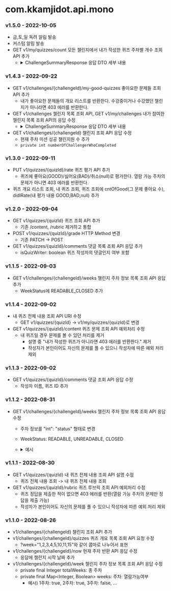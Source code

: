 # com.kkamjidot.api.mono
### v1.5.0 - 2022-10-05
- 금,토,일 독려 알림 발송
- 커스텀 알림 발송
- GET v1/my/quizzes/count 모든 챌린지에서 내가 작성한 퀴즈 주차별 개수 조회 API 추가
  - <details  markdown="1">
    <summary>ChallengeSummaryResponse 응답 DTO 세부 내용</summary>

    ```
    [
      {
        "week": 1,
        "count": 4
      },
      {
        "week": 2,
        "count": 3
      },
      {
        "week": 3,
        "count": 2
      },
      {
        "week": 4,
        "count": 1
      }
    ]
    ```
    </details>

### v1.4.3 - 2022-09-22
- GET v1/challenges/{challengeId}/my-good-quizzes 좋아요한 문제들 조회 API 추가
  - 내가 좋아요한 문제들의 개요 리스트를 반환한다. 수강중이거나 수강했던 챌린지가 아니라면 403 에러를 반환한다.
- GET v1/challenges 챌린지 목록 조회 API, GET v1/my/challenges 내가 참여한 챌린지 목록 조회 API의 응답 수정
  - <details  markdown="1">
    <summary>ChallengeSummaryResponse 응답 DTO 세부 내용</summary>

    ```
    @Schema(description = "현재 주차 미션 성공 챌린지원 수") private int numberOfChallengerWhoCompleted;@Schema(description = "챌린지 ID") private final Long challengeId;
    @Schema(description = "챌린지 제목") private final String title;
    @Schema(description = "챌린지가 진행되는 주차 수") private final Integer totalWeeks;
    @Schema(description = "주차별 최소 제출 문제 수") private final Integer minNumOfQuizzesByWeek;
    @Schema(description = "챌린지 참가비(없으면 0)") private final Integer cost;
    @Schema(description = "대상 대학") private final String university;
    @Schema(description = "대상 학과") private final String department;
    @Schema(description = "교수명") private final String professorName;
    @Schema(description = "챌린지 기수") private final Integer chapter;
    @Schema(description = "챌린지 대상") private final String target;
    @Schema(description = "챌린지 시작일시") private final LocalDateTime startDate;
    @Schema(description = "챌린지 종료일시") private final LocalDateTime endDate;
    @Schema(description = "신청시작일시") private final LocalDateTime applicationStartDate;
    @Schema(description = "신청종료일시") private final LocalDateTime applicationEndDate;
    @Schema(description = "챌린지 이미지 경로") private final String imageUrl;
    @Schema(description = "챌린지 신청 상태") private ApplicationStatus applicationStatus;
    ```
    </details>
- GET v1/challenges/{challengeId} 챌린지 조회 API 응답 수정
  - 현재 주차 미션 성공 챌린지원 수 추가
  - ```private int numberOfChallengerWhoCompleted```


### v1.3.0 - 2022-09-11
- PUT v1/quizzes/{quizId}/rate 퀴즈 평가 API 추가
  - 퀴즈에 좋아요(GOOD)/싫어요(BAD)/취소(null)로 평가한다. 열람 가능 주차의 문제가 아니면 403 에러를 반환한다.
- 퀴즈 개요 리스트 조회, 내 퀴즈 조회, 퀴즈 조회에 cntOfGood(그 문제 좋아요 수), didIRate(내 평가 내용 GOOD,BAD,null) 추가


### v1.2.0 - 2022-09-04
- GET v1/quizzes/{quizId} 퀴즈 조회 API 추가
  - 기존 /content, /rubric 제거하고 통합
- POST v1/quizzes/{quizId}/grade HTTP Method 변경
  - 기존 PATCH -> POST
- GET v1/quizzes/{quizId}/comments 댓글 목록 조회 API 응답 추가
  - isQuizWriter: boolean 퀴즈 작성자의 댓글인지 여부 포함

### v1.1.5 - 2022-09-03
- GET v1/challenges/{challengeId}/weeks 챌린지 주차 정보 목록 조회 API 응답 추가
  - WeekStatus에 READABLE_CLOSED 추가

### v1.1.4 - 2022-09-02
- 내 퀴즈 전체 내용 조회 API URI 수정
  - GET v1/quizzes/{quizId} -> v1/my/quizzes/{quizId}로 변경
- GET v1/quizzes/{quizId}/content 퀴즈 문제 조회 API 예외처리 수정
  - 내 퀴즈일 경우 문제를 볼 수 있던 처리를 제거
    - 설명 중 "내가 작성한 퀴즈가 아니라면 403 에러를 반환한다." 제거
    - 작성자가 본인이어도 자신의 문제를 풀 수 있으니 작성자에 따른 예외 처리 제외


### v1.1.3 - 2022-09-02
- GET v1/quizzes/{quizId}/comments 댓글 조회 API 응답 수정
  - 작성자 이름, 퀴즈 ID 추가

### v1.1.2 - 2022-08-31
- GET v1/challenges/{challengeId}/weeks 챌린지 주차 정보 목록 조회 API 응답 수정
  - 주차 정보를 "int": "status" 형태로 변경
  - WeekStatus: READABLE, UNREADABLE, CLOSED
  - <details  markdown="1">
    <summary>예시</summary>
    
    ```
    {
      "challengeId": 1,
      "totalWeeks": 14,
      "weeks": {
        "1": "READABLE",
        "2": "UNREADABLE",
        "3": "UNREADABLE",
        "4": "READABLE",
        "5": "CLOSED",
        "6": "CLOSED",
        "7": "CLOSED",
        "8": "CLOSED",
        "9": "CLOSED",
        "10": "CLOSED",
        "11": "CLOSED",
        "12": "CLOSED",
        "13": "CLOSED",
        "14": "CLOSED"
      }
    }
    ```
    </details>

### v1.1.1 - 2022-08-30
- GET v1/quizzes/{quizId} 내 퀴즈 전체 내용 조회 API 설명 수정
  - 퀴즈 전체 내용 조회 -> 내 퀴즈 전체 내용 조회
- GET v1/quizzes/{quizId}/rubric 퀴즈 루브릭 조회 API 예외처리 수정
  - 퀴즈 정답을 제출한 적이 없으면 403 에러를 반환(열람 가능 주차의 문제만 정답을 제출 가능)
  - 작성자가 본인이어도 자신의 문제를 풀 수 있으니 작성자에 따른 예외 처리 제외

### v1.1.0 - 2022-08-26
- v1/challenges/{challengeId} 챌린지 조회 API 추가
- v1/challenges/{challengeId}/quizzes 퀴즈 개요 목록 조회 API 요청 수정
  - ?week="1,2,3,4,5,10,11,15"와 같이 콤마로 나누어서 표현
- v1/challenges/{challengeId}/now 현재 주차 반환 API 응답 수정
  - 응답에 챌린지 시작 날짜 추가
- v1/challenges/{challengeId}/week 챌린지 주차 정보 목록 조회 API 응답 수정
  - private final Integer totalWeeks: 총 주차
  - private final Map<Integer, Boolean> weeks: 주차: 열람가능여부
    - 예시) 1주차: true, 2주차: true, 3주차: false, ...
